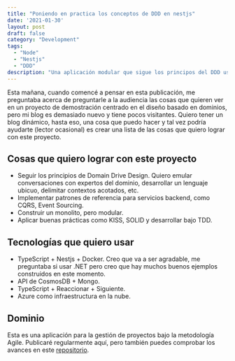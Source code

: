 ```yaml
---
title: "Poniendo en practica los conceptos de DDD en nestjs"
date: '2021-01-30'
layout: post
draft: false
category: "Development"
tags:
  - "Node"
  - "Nestjs"
  - "DDD"
description: "Una aplicación modular que sigue los principos del DDD usando Nestjs"
---
```


Esta mañana, cuando comencé a pensar en esta publicación, me preguntaba acerca de preguntarle a la audiencia las cosas que quieren ver en un proyecto de demostración centrado en el diseño basado en dominios, pero mi blog es demasiado nuevo y tiene pocos visitantes. Quiero tener un blog dinámico, hasta eso, una cosa que puedo hacer y tal vez podría ayudarte (lector ocasional) es crear una lista de las cosas que quiero lograr con este proyecto.

## Cosas que quiero lograr con este proyecto

- Seguir los principios de Domain Drive Design. Quiero emular conversaciones con expertos del dominio, desarrollar un lenguaje ubicuo, delimitar contextos acotados, etc.
- Implementar patrones de referencia para servicios backend, como CQRS, Event Sourcing.
- Construir un monolito, pero modular.
- Aplicar buenas prácticas como KISS, SOLID y desarrollar bajo TDD.

## Tecnologías que quiero usar

- TypeScript + Nestjs + Docker. Creo que va a ser agradable, me preguntaba si usar .NET pero creo que hay muchos buenos ejemplos construidos en este momento.
- API de CosmosDB + Mongo.
- TypeScript + Reaccionar + Siguiente.
- Azure como infraestructura en la nube.

## Dominio

Esta es una aplicación para la gestión de proyectos bajo la metodología Agile. Publicaré regularmente aquí, pero también puedes comprobar los avances en este [repositorio](https://github.com/jsantanders/modular-monolith-nestjs).

